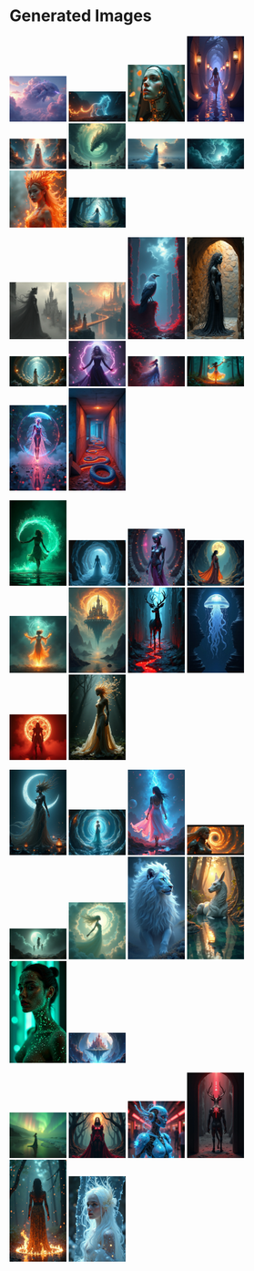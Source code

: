 # Generated Images



<img src="2025_07_07_01.png" width="100"/> <img src="2025_07_07_02.png" width="100"/> <img src="2025_07_07_03.png" width="100"/> <img src="2025_07_07_04.png" width="100"/> <img src="2025_07_07_05.png" width="100"/> <img src="2025_07_07_06.png" width="100"/> <img src="2025_07_07_07.png" width="100"/> <img src="2025_07_07_08.png" width="100"/> <img src="2025_07_07_09.png" width="100"/> <img src="2025_07_07_10.png" width="100"/>

<img src="2025_07_07_11.png" width="100"/> <img src="2025_07_07_12.png" width="100"/> <img src="2025_07_07_13.png" width="100"/> <img src="2025_07_07_14.png" width="100"/> <img src="2025_07_07_15.png" width="100"/> <img src="2025_07_07_16.png" width="100"/> <img src="2025_07_07_17.png" width="100"/> <img src="2025_07_07_18.png" width="100"/> <img src="2025_07_07_19.png" width="100"/> <img src="2025_07_07_20.png" width="100"/>

<img src="2025_07_07_21.png" width="100"/> <img src="2025_07_07_22.png" width="100"/> <img src="2025_07_07_23.png" width="100"/> <img src="2025_07_07_24.png" width="100"/> <img src="2025_07_07_25.png" width="100"/> <img src="2025_07_07_26.png" width="100"/> <img src="2025_07_07_27.png" width="100"/> <img src="2025_07_07_28.png" width="100"/> <img src="2025_07_07_29.png" width="100"/> <img src="2025_07_07_30.png" width="100"/>

<img src="2025_07_07_31.png" width="100"/> <img src="2025_07_07_32.png" width="100"/> <img src="2025_07_07_33.png" width="100"/> <img src="2025_07_07_34.png" width="100"/> <img src="2025_07_07_35.png" width="100"/> <img src="2025_07_07_36.png" width="100"/> <img src="2025_07_07_37.png" width="100"/> <img src="2025_07_07_38.png" width="100"/> <img src="2025_07_07_39.png" width="100"/> <img src="2025_07_07_40.png" width="100"/>

<img src="2025_07_07_41.png" width="100"/> <img src="2025_07_07_42.png" width="100"/> <img src="2025_07_07_43.png" width="100"/> <img src="2025_07_07_44.png" width="100"/> <img src="2025_07_07_45.png" width="100"/> <img src="2025_07_07_46.png" width="100"/>